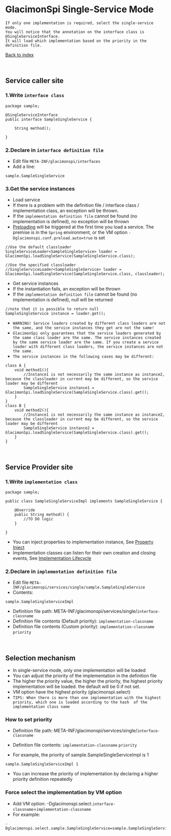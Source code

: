 # GlacimonSpi Single-Service Mode

```text
If only one implementation is required, select the single-service mode.
You will notice that the annotation on the interface class is @SingleServiceInterface.
It will load which implementation based on the priority in the definition file.
```

[Back to index](https://github.com/shepherdviolet/glacimon/blob/master/docs/spi/index.md)

<br>

## Service caller site

### 1.Write `interface class`

```text
package sample;

@SingleServiceInterface
public interface SampleSingleService {

    String method();
    
}
```

### 2.Declare in `interface definition file`

* Edit file `META-INF/glacimonspi/interfaces`
* Add a line:

```text
sample.SampleSingleService
```

### 3.Get the service instances

* Load service
* If there is a problem with the definition file / interface class / implementation class, an exception will be thrown.
* If the `implementation definition file` cannot be found (no implementation is defined), no exception will be thrown
* [Preloading](https://github.com/shepherdviolet/glacimon/blob/master/docs/spi/preload.md) will be triggered at the first 
time you load a service. The premise is in the `Spring` environment, or the VM option `-Dglacimonspi.conf.preload.auto=true` is set

```text
//Use the default classloader
SingleServiceLoader<SampleSingleService> loader = GlacimonSpi.loadSingleService(SampleSingleService.class);

//Use the specified classloader
//SingleServiceLoader<SampleSingleService> loader = GlacimonSpi.loadSingleService(SampleSingleService.class, classloader);
```

* Get service instances
* If the instantiation fails, an exception will be thrown
* If the `implementation definition file` cannot be found (no implementation is defined), null will be returned

```text
//note that it is possible to return null
SampleSingleService instance = loader.get();
```

* `WARNING! Service loaders created by different class loaders are not the same, and the service instances they get are not the same!`
* `GlacimonSpi only guarantees that the service loaders generated by the same class loader are the same. The service instances created by the same service loader are the same. If you create a service loader with different class loaders, the service instances are not the same.`
* `The service instances in the following cases may be different:`

```text
class A {
    void method1(){
        //Instance1 is not necessarily the same instance as instance2, because the classloader in current may be different, so the service loader may be different
        SampleSingleService instance1 = GlacimonSpi.loadSingleService(SampleSingleService.class).get();
    }
}
class B {
    void method2(){
        //Instance1 is not necessarily the same instance as instance2, because the classloader in current may be different, so the service loader may be different
        SampleSingleService instance2 = GlacimonSpi.loadSingleService(SampleSingleService.class).get();
    }
}
```

<br>

## Service Provider site

### 1.Write `implementation class`

```text
package sample;

public class SampleSingleServiceImpl implements SampleSingleService {

    @Override
    public String method() {
        //TO DO logic
    }
    
}
```

* You can inject properties to implementation instance, See [Property Inject](https://github.com/shepherdviolet/glacimon/blob/master/docs/spi/property-injection.md)
* Implementation classes can listen for their own creation and closing events, 
See [Implementation Lifecycle](https://github.com/shepherdviolet/glacimon/blob/master/docs/spi/implementation-lifecycle.md)

### 2.Declare in `implementation definition file`

* Edit file `META-INF/glacimonspi/services/single/sample.SampleSingleService`
* Contents:

```text
sample.SampleSingleServiceImpl
```

* Definition file path: META-INF/glacimonspi/services/single/`interface-classname`
* Definition file contents (Default priority): `implementation-classname`
* Definition file contents (Custom priority): `implementation-classname` `priority`

<br>

## Selection mechanism

* In single-service mode, only one implementation will be loaded
* You can adjust the priority of the implementation in the definition file
* The higher the priority value, the higher the priority, the highest priority implementation will be loaded. the default will be 0 if not set.
* VM option have the highest priority (glacimonspi.select)
* `TIPS: When there is more than one implementation with the highest priority, which one is loaded according to the hash 
of the implementation class name`

### How to set priority

* Definition file path: META-INF/glacimonspi/services/single/`interface-classname`
* Definition file contents: `implementation-classname` `priority`

* For example, the priority of sample.SampleSingleServiceImpl is 1

```text
sample.SampleSingleServiceImpl 1
```

* You can increase the priority of implementation by declaring a higher priority definition repeatedly

### Force select the implementation by VM option

* Add VM option: -Dglacimonspi.select.`interface-classname`=`implementation-classname`
* For example:

```text
-Dglacimonspi.select.sample.SampleSingleService=sample.SampleSingleServiceImpl
```
